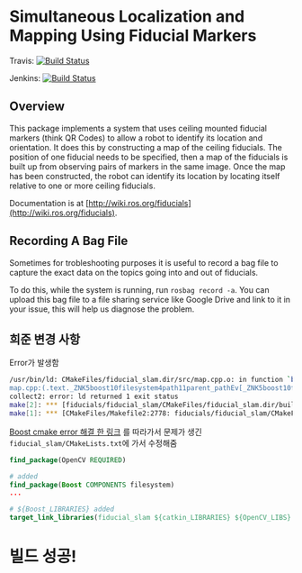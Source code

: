 
# Simultaneous Localization and Mapping Using Fiducial Markers
Travis:  [![Build Status](https://travis-ci.org/UbiquityRobotics/fiducials.svg?branch=kinetic-devel)](https://travis-ci.org/UbiquityRobotics/fiducials)

Jenkins: [![Build Status](http://build.ros.org/view/Kdev/job/Kdev__fiducials__ubuntu_xenial_amd64/badge/icon)](http://build.ros.org/view/Kdev/job/Kdev__fiducials__ubuntu_xenial_amd64/)

## Overview

This package implements a system that uses ceiling mounted
fiducial markers (think QR Codes) to allow a robot to identify
its location and orientation.  It does this by constructing
a map of the ceiling fiducials.  The position of one fiducial
needs to be specified, then a map of the fiducials is built 
up from observing pairs of markers in the same image. 
Once the map has been constructed, the robot can identify
its location by locating itself relative to one or more 
ceiling fiducials.

Documentation is at [http://wiki.ros.org/fiducials](http://wiki.ros.org/fiducials).

## Recording A Bag File

Sometimes for trobleshooting purposes it is useful to record a bag 
file to capture the exact data on the topics going into and out of 
fiducials.

To do this, while the system is running, run `rosbag record -a`.
You can upload this bag file to a file sharing service like Google
Drive and link to it in your issue, this will help us diagnose 
the problem. 

## 희준 변경 사항
Error가 발생함
```bash
/usr/bin/ld: CMakeFiles/fiducial_slam.dir/src/map.cpp.o: in function `boost::filesystem::path::parent_path() const':
map.cpp:(.text._ZNK5boost10filesystem4path11parent_pathEv[_ZNK5boost10filesystem4path11parent_pathEv]+0x2c): undefined reference to `boost::filesystem::path::find_parent_path_size() const'
collect2: error: ld returned 1 exit status
make[2]: *** [fiducials/fiducial_slam/CMakeFiles/fiducial_slam.dir/build.make:203: /home/inspacehj/ros_projects/eligen_test_ws/devel/lib/fiducial_slam/fiducial_slam] Error 1
make[1]: *** [CMakeFiles/Makefile2:2778: fiducials/fiducial_slam/CMakeFiles/fiducial_slam.dir/all] Error 2
```

[Boost cmake error 해결 한 링크](https://iostream1029.tistory.com/23) 를 따라가서 문제가 생긴 `fiducial_slam/CMakeLists.txt`에 가서 수정해줌

```Cmake
find_package(OpenCV REQUIRED)

# added
find_package(Boost COMPONENTS filesystem)
...

# ${Boost_LIBRARIES} added
target_link_libraries(fiducial_slam ${catkin_LIBRARIES} ${OpenCV_LIBS} ${Boost_LIBRARIES})

```

# 빌드 성공!